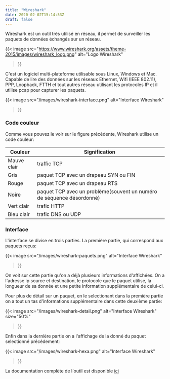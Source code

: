 ```yaml
---
title: "Wireshark"
date: 2020-02-02T15:14:53Z
draft: false
---
```


Wireshark est un outil très utilisé en réseau, il permet de surveiller les paquets de données échangés sur un réseau.


{{< image
  src="https://www.wireshark.org/assets/theme-2015/images/wireshark_logo.png"
  alt="Logo Wireshark"
>}}

C'est un logiciel multi-plateforme utilisable sous Linux, Windows et Mac. Capable de lire des données sur les réseaux Ethernet, Wifi (IEEE 802.11), PPP, Loopback, FTTH et tout autres réseau utilisant les protocoles IP et il utilise pcap pour capturer les paquets.

{{< image
  src="/images/wireshark-interface.png"
  alt="Interface Wireshark"
>}}


### Code couleur

Comme vous pouvez le voir sur le figure précédente, Wireshark utilise un code couleur:

|Couleur     |Signification|
|------------|-------------|
|Mauve clair |traffic TCP  |
|Gris        |paquet TCP avec un drapeau SYN ou FIN|
|Rouge       |paquet TCP avec un drapeau RTS|
|Noire       |paquet TCP avec un problème(souvent un numéro de séquence désordonné)|
|Vert clair  |trafic HTTP  |
|Bleu clair  |trafic DNS ou UDP|


### Interface

L'interface se divise en trois parties. La première partie, qui correspond aux paquets reçus:

{{< image
  src="/images/wireshark-paquets.png"
  alt="Interface Wireshark"
>}}

On voit sur cette partie qu'on a déjà plusieurs informations d'affichées. On a l'adresse ip source et destination, le protocole que le paquet utilise, la longueur de sa donnée et une petite information supplémentaire de celui-ci.

Pour plus de détail sur un paquet, en le selectionant dans la première partie on a tout un tas d'informations supplémentaire dans cette deuxième partie:

{{< image
  src="/images/wireshark-detail.png"
  alt="Interface Wireshark"
  size="50%"
>}}

Enfin dans la dernière partie on a l'affichage de la donné du paquet selectionné précédement:

{{< image
  src="/images/wireshark-hexa.png"
  alt="Interface Wireshark"
>}}



La documentation complète de l'outil est disponible [ici](https://www.wireshark.org/docs/)
